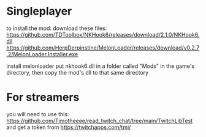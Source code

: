 # Singleplayer

to install the mod: 
download these files:
https://github.com/TDToolbox/NKHook6/releases/download/2.1.0/NKHook6.dll
https://github.com/HerpDerpinstine/MelonLoader/releases/download/v0.2.7.2/MelonLoader.Installer.exe

install melonloader
put nkhook6.dll in a folder called "Mods" in the game's directory, then copy the mod's dll to that same directory





# For streamers
you will need to use this: https://github.com/Timotheeee/read_twitch_chat/tree/main/TwitchLibTest
and get a token from https://twitchapps.com/tmi/
